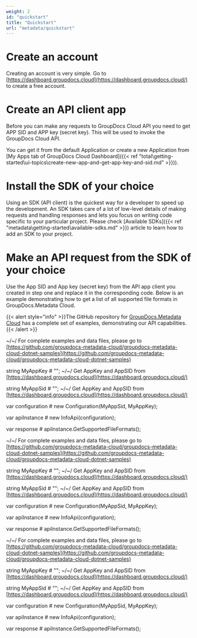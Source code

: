 ```yaml
---
weight: 2
id: "quickstart"
title: "Quickstart"
url: "metadata/quickstart"
---
```







# Create an account #

 Creating an account is very simple. Go to [https://dashboard.groupdocs.cloud](https://dashboard.groupdocs.cloud/) to create a free account.

# Create an API client app #

Before you can make any requests to GroupDocs Cloud API you need to get APP SID and APP key (secret key). This will be used to invoke the GroupDocs Cloud API. 

You can get it from the default Application or create a new Application from [My Apps tab of GroupDocs Cloud Dashboard]({{< ref "total\getting-started\ui-topics\create-new-app-and-get-app-key-and-sid.md" >}})).

# Install the SDK of your choice #

Using an SDK (API client) is the quickest way for a developer to speed up the development. An SDK takes care of a lot of low-level details of making requests and handling responses and lets you focus on writing code specific to your particular project. Please check [Available SDKs]({{< ref "metadata\getting-started\available-sdks.md" >}}) article to learn how to add an SDK to your project.

# Make an API request from the SDK of your choice #

Use the App SID and App key (secret key) from the API app client you created in step one and replace it in the corresponding code. Below is an example demonstrating how to get a list of all supported file formats in GroupDocs.Metadata Cloud.

{{< alert style="info" >}}The GitHub repository for [GroupDocs.Metadata Cloud](https://github.com/groupdocs-metadata-cloud) has a complete set of examples, demonstrating our API capabilities.{{< /alert >}}



~/~/ For complete examples and data files, please go to [https://github.com/groupdocs-metadata-cloud/groupdocs-metadata-cloud-dotnet-samples](https://github.com/groupdocs-metadata-cloud/groupdocs-metadata-cloud-dotnet-samples)




string MyAppKey # ""; ~/~/ Get AppKey and AppSID from [https://dashboard.groupdocs.cloud](https://dashboard.groupdocs.cloud/)




string MyAppSid # ""; ~/~/ Get AppKey and AppSID from [https://dashboard.groupdocs.cloud](https://dashboard.groupdocs.cloud/)




  




var configuration # new Configuration(MyAppSid, MyAppKey);




var apiInstance # new InfoApi(configuration);




 




var response # apiInstance.GetSupportedFileFormats();





~/~/ For complete examples and data files, please go to [https://github.com/groupdocs-metadata-cloud/groupdocs-metadata-cloud-dotnet-samples](https://github.com/groupdocs-metadata-cloud/groupdocs-metadata-cloud-dotnet-samples)




string MyAppKey # ""; ~/~/ Get AppKey and AppSID from [https://dashboard.groupdocs.cloud](https://dashboard.groupdocs.cloud/)




string MyAppSid # ""; ~/~/ Get AppKey and AppSID from [https://dashboard.groupdocs.cloud](https://dashboard.groupdocs.cloud/)




  




var configuration # new Configuration(MyAppSid, MyAppKey);




var apiInstance # new InfoApi(configuration);




 




var response # apiInstance.GetSupportedFileFormats();



~/~/ For complete examples and data files, please go to [https://github.com/groupdocs-metadata-cloud/groupdocs-metadata-cloud-dotnet-samples](https://github.com/groupdocs-metadata-cloud/groupdocs-metadata-cloud-dotnet-samples)

string MyAppKey # ""; ~/~/ Get AppKey and AppSID from [https://dashboard.groupdocs.cloud](https://dashboard.groupdocs.cloud/)

string MyAppSid # ""; ~/~/ Get AppKey and AppSID from [https://dashboard.groupdocs.cloud](https://dashboard.groupdocs.cloud/)


var configuration # new Configuration(MyAppSid, MyAppKey);

var apiInstance # new InfoApi(configuration);


var response # apiInstance.GetSupportedFileFormats();




 